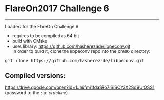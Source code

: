 # FlareOn2017 Challenge 6
---
Loaders for the FlareOn Challenge 6

+ requires to be compiled as 64 bit
+ build with CMake
+ uses library:
https://github.com/hasherezade/libpeconv.git <br/>
In order to build it, clone the libpeconv repo into the chall6 directory:
<pre>
git clone https://github.com/hasherezade/libpeconv.git
</pre>

Compiled versions:
-
https://drive.google.com/open?id=1Jh6fmi1fdaSRo7lSiSCY3X2Sd9UrQSS1<br/>
(password to the zip: _crackme_)
